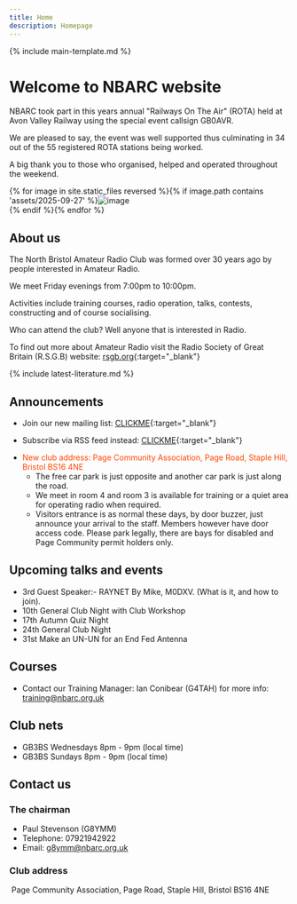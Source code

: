 ```yaml
---
title: Home
description: Homepage
---
```


{% include main-template.md %}

# Welcome to NBARC website

NBARC took part in this years annual  "Railways On The Air" (ROTA) held at Avon Valley Railway using the special event callsign GB0AVR.

We are pleased to say, the event was well supported thus culminating in 34 out of the 55 registered ROTA stations being worked.

A big thank you to those who organised, helped and operated throughout the weekend.

{% for image in site.static_files reversed %}{% if image.path contains 'assets/2025-09-27' %}<img src="{{ site.baseurl }}{{ image.path }}" alt="image"/><br/>{% endif %}{% endfor %}

## About us

The North Bristol Amateur Radio Club was formed over 30 years ago by people interested in Amateur Radio.

We meet Friday evenings from 7:00pm to 10:00pm.

Activities include training courses, radio operation, talks, contests, constructing and of course socialising.

Who can attend the club? Well anyone that is interested in Radio.

To find out more about Amateur Radio visit the Radio Society of Great Britain (R.S.G.B) website: [rsgb.org](https://rsgb.org/){:target="_blank"}

{% include latest-literature.md %}

## Announcements

* ​Join our new mailing list: [CLICKME](https://groups.google.com/forum/?nomobile=true#!forum/mx0nbc/join){:target="_blank"}
* Subscribe via RSS feed instead: [CLICKME​](https://groups.google.com/forum/feed/mx0nbc/msgs/rss.xml?num=15){:target="_blank"}
* <div style="color: orangered;">New club address: Page Community Association, Page Road, Staple Hill, Bristol BS16 4NE</div>
	
	* The free car park is just opposite and another car park is just along the road.
	* We meet in room 4 and room 3 is available for training or a quiet area for operating radio when required.
	* Visitors entrance is as normal these days, by door buzzer, just announce your arrival to the staff. Members however have door access code. Please park legally, there are bays for disabled and Page Community permit holders only.

## Upcoming talks and events

* 3rd Guest Speaker:- RAYNET By Mike, M0DXV. (What is it, and how to join).
* 10th General Club Night with Club Workshop
* 17th Autumn Quiz Night
* 24th General Club Night
* 31st Make an UN-UN for an End Fed Antenna

## Courses

* Contact our Training Manager: Ian Conibear (G4TAH) for more info: [training@nbarc.org.uk](mailto:training@nbarc.org.uk)

## Club nets

* ​GB3BS Wednesdays 8pm - 9pm (local time)
* GB3BS Sundays 8pm - 9pm (local time)

## Contact us

### The chairman

* Paul Stevenson (G8YMM)
* Telephone: 07921942922
* Email: [g8ymm@nbarc.org.uk](mailto:g8ymm@nbarc.org.uk)

### Club address
​
Page Community Association, Page Road, Staple Hill, Bristol BS16 4NE